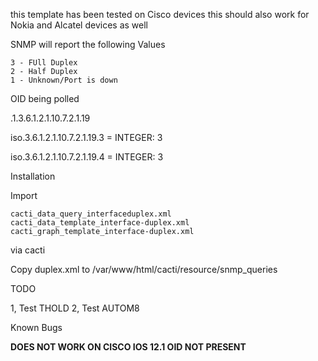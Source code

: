 this template has been tested on Cisco devices 
this should also work for Nokia and Alcatel devices as well

SNMP will report the following Values 
```
3 - FUll Duplex
2 - Half Duplex
1 - Unknown/Port is down 
```

OID being polled

.1.3.6.1.2.1.10.7.2.1.19 

iso.3.6.1.2.1.10.7.2.1.19.3 = INTEGER: 3 

iso.3.6.1.2.1.10.7.2.1.19.4 = INTEGER: 3 

Installation 

Import 
```
cacti_data_query_interfaceduplex.xml
cacti_data_template_interface-duplex.xml
cacti_graph_template_interface-duplex.xml 
```

via cacti 

Copy duplex.xml to /var/www/html/cacti/resource/snmp_queries


TODO

1, Test THOLD
2, Test AUTOM8

Known Bugs

**************DOES NOT WORK ON CISCO IOS 12.1 OID NOT PRESENT**************
